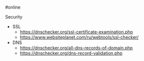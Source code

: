 #online 

Security
- SSL
	- https://dnschecker.org/ssl-certificate-examination.php
	- https://www.websiteplanet.com/ru/webtools/ssl-checker/
- DNS
	- https://dnschecker.org/all-dns-records-of-domain.php
	- https://dnschecker.org/dns-record-validation.php
